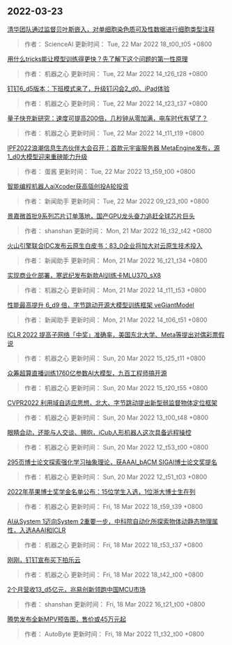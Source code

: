 
## 2022-03-23

 [清华团队通过监督贝叶斯嵌入，对单细胞染色质可及性数据进行细胞类型注释](https://www.jiqizhixin.com/articles/2022-03-22-7)

> 作者： ScienceAI  更新时间： Tue, 22 Mar 2022 18_t00_t05 +0800

 [用什么tricks能让模型训练得更快？先了解下这个问题的第一性原理](https://www.jiqizhixin.com/articles/2022-03-22-6)

> 作者： 机器之心  更新时间： Tue, 22 Mar 2022 14_t26_t28 +0800

 [钉钉6_d5版本：下班模式来了，升级钉闪会2_d0、iPad体验](https://www.jiqizhixin.com/articles/2022-03-22-5)

> 作者： 机器之心  更新时间： Tue, 22 Mar 2022 14_t23_t37 +0800

 [量子快充新研究：速度可提高200倍，几秒钟从零加满，电车时代有望了？](https://www.jiqizhixin.com/articles/2022-03-22-4)

> 作者： 机器之心  更新时间： Tue, 22 Mar 2022 14_t11_t19 +0800

 [IPF2022浪潮信息生态伙伴大会召开：首款元宇宙服务器 MetaEngine发布，源1_d0大模型迎来重磅能力升级](https://www.jiqizhixin.com/articles/2022-03-22-3)

> 作者： 蛋酱  更新时间： Tue, 22 Mar 2022 13_t59_t00 +0800

 [智能编程机器人aiXcoder获高瓴创投A轮投资](https://www.jiqizhixin.com/articles/2022-03-22)

> 作者： 新闻助手  更新时间： Tue, 22 Mar 2022 09_t23_t00 +0800

 [景嘉微首批9系列芯片订单落地，国产GPU龙头奋力追赶全球芯片巨头](https://www.jiqizhixin.com/articles/2022-03-21-5)

> 作者： shanshan  更新时间： Mon, 21 Mar 2022 16_t32_t42 +0800

 [火山引擎联合IDC发布云原生白皮书：83_0企业将加大对云原生技术投入](https://www.jiqizhixin.com/articles/2022-03-21-4)

> 作者： 新闻助手  更新时间： Mon, 21 Mar 2022 16_t21_t34 +0800

 [实现商业化部署，寒武纪发布新款AI训练卡MLU370_sX8](https://www.jiqizhixin.com/articles/2022-03-21-3)

> 作者： 机器之心  更新时间： Mon, 21 Mar 2022 14_t11_t53 +0800

 [性能最高提升 6_d9 倍，字节跳动开源大模型训练框架 veGiantModel](https://www.jiqizhixin.com/articles/2022-03-21-2)

> 作者： 新闻助手  更新时间： Mon, 21 Mar 2022 14_t06_t51 +0800

 [ICLR 2022   提高子网络「中奖」准确率，美国东北大学、Meta等提出对偶彩票假说](https://www.jiqizhixin.com/articles/2022-03-20-5)

> 作者： 机器之心  更新时间： Sun, 20 Mar 2022 15_t25_t11 +0800

 [众筹超算直播训练1760亿参数AI大模型，九百工程师搞开源](https://www.jiqizhixin.com/articles/2022-03-20-4)

> 作者： 机器之心  更新时间： Sun, 20 Mar 2022 15_t20_t55 +0800

 [CVPR2022   利用域自适应思想，北大、字节跳动提出新型弱监督物体定位框架](https://www.jiqizhixin.com/articles/2022-03-20-3)

> 作者： 机器之心  更新时间： Sun, 20 Mar 2022 13_t00_t48 +0800

 [眼睛会动，还能与人交谈、拥抱，iCub人形机器人这次具备远程操控](https://www.jiqizhixin.com/articles/2022-03-20-2)

> 作者： 机器之心  更新时间： Sun, 20 Mar 2022 12_t53_t00 +0800

 [295页博士论文探索强化学习抽象理论，获AAAI_bACM SIGAI博士论文奖提名](https://www.jiqizhixin.com/articles/2022-03-20)

> 作者： 机器之心  更新时间： Sun, 20 Mar 2022 12_t51_t03 +0800

 [2022年苹果博士奖学金名单公布：15位学生入选，1位浙大博士生在列](https://www.jiqizhixin.com/articles/2022-03-18-9)

> 作者： 机器之心  更新时间： Fri, 18 Mar 2022 18_t59_t39 +0800

 [AI从System 1迈向System 2重要一步，中科院自动化所探索物体动静态物理属性，入选AAAI和ICLR](https://www.jiqizhixin.com/articles/2022-03-18-3)

> 作者： 机器之心  更新时间： Fri, 18 Mar 2022 18_t53_t37 +0800

 [刚刚，钉钉宣布买下拍乐云](https://www.jiqizhixin.com/articles/2022-03-18-8)

> 作者： 机器之心  更新时间： Fri, 18 Mar 2022 18_t42_t00 +0800

 [2个月营收13_d5亿元，兆易创新领跑中国MCU市场](https://www.jiqizhixin.com/articles/2022-03-18-6)

> 作者： shanshan  更新时间： Fri, 18 Mar 2022 16_t21_t00 +0800

 [腾势发布全新MPV预告图，售价或45万元起](https://www.jiqizhixin.com/articles/2022-03-18-2)

> 作者： AutoByte  更新时间： Fri, 18 Mar 2022 11_t32_t00 +0800

